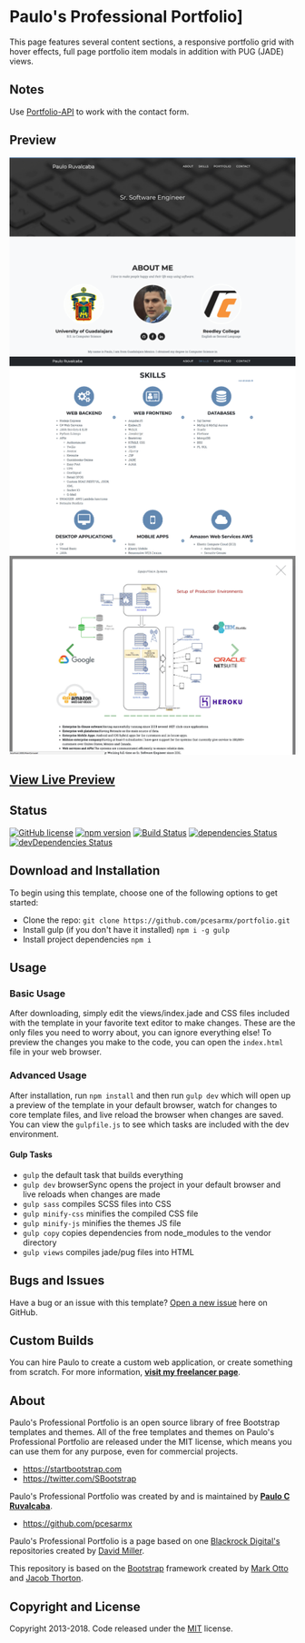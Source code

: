# Paulo's Professional Portfolio]

This page features several content sections, a responsive portfolio grid with hover effects, full page portfolio item modals in addition with PUG (JADE) views.

## Notes

Use [Portfolio-API](https://github.com/pcesarmx/portfolio-api/) to work with the contact form.

## Preview

![Portfolio Preview1](https://raw.githubusercontent.com/pcesarmx/portfolio/master/assets/imgs/preview1.png)
![Portfolio Preview2](https://raw.githubusercontent.com/pcesarmx/portfolio/master/assets/imgs/preview2.png)
![Portfolio Preview3](https://raw.githubusercontent.com/pcesarmx/portfolio/master/assets/imgs/preview3.png)

## [View Live Preview](http://pruvalcaba.com/)

## Status

[![GitHub license](https://img.shields.io/badge/license-MIT-blue.svg)](https://github.com/pcesarmx/portfolio/master/LICENSE)
[![npm version](https://img.shields.io/npm/v/startbootstrap-agency.svg)](https://www.npmjs.com/package/startbootstrap-agency)
[![Build Status](https://travis-ci.org/BlackrockDigital/startbootstrap-agency.svg?branch=master)](https://travis-ci.org/BlackrockDigital/startbootstrap-agency)
[![dependencies Status](https://david-dm.org/BlackrockDigital/startbootstrap-agency/status.svg)](https://david-dm.org/BlackrockDigital/startbootstrap-agency)
[![devDependencies Status](https://david-dm.org/BlackrockDigital/startbootstrap-agency/dev-status.svg)](https://david-dm.org/BlackrockDigital/startbootstrap-agency?type=dev)

## Download and Installation

To begin using this template, choose one of the following options to get started:
- Clone the repo: `git clone https://github.com/pcesarmx/portfolio.git`
- Install gulp (if you don't have it installed) 
 `npm i -g gulp` 
- Install project dependencies
 `npm i`

## Usage

### Basic Usage

After downloading, simply edit the views/index.jade and CSS files included with the template in your favorite text editor to make changes. These are the only files you need to worry about, you can ignore everything else! To preview the changes you make to the code, you can open the `index.html` file in your web browser.

### Advanced Usage

After installation, run `npm install` and then run `gulp dev` which will open up a preview of the template in your default browser, watch for changes to core template files, and live reload the browser when changes are saved. You can view the `gulpfile.js` to see which tasks are included with the dev environment.

#### Gulp Tasks

- `gulp` the default task that builds everything
- `gulp dev` browserSync opens the project in your default browser and live reloads when changes are made
- `gulp sass` compiles SCSS files into CSS
- `gulp minify-css` minifies the compiled CSS file
- `gulp minify-js` minifies the themes JS file
- `gulp copy` copies dependencies from node_modules to the vendor directory
- `gulp views` compiles jade/pug files into HTML

## Bugs and Issues

Have a bug or an issue with this template? [Open a new issue](https://github.com/pcesarmx/portfolio/issues) here on GitHub.

## Custom Builds

You can hire Paulo to create a custom web application, or create something from scratch.
For more information, **[visit my freelancer page](http://pruvalcaba.com/)**.

## About

Paulo's Professional Portfolio is an open source library of free Bootstrap templates and themes. All of the free templates and themes on Paulo's Professional Portfolio are released under the MIT license, which means you can use them for any purpose, even for commercial projects.

* https://startbootstrap.com
* https://twitter.com/SBootstrap

Paulo's Professional Portfolio was created by and is maintained by **[Paulo C Ruvalcaba](http://pruvalcaba.com/)**.

* https://github.com/pcesarmx

Paulo's Professional Portfolio is a page based on one [Blackrock Digital's](https://github.com/BlackrockDigital/startbootstrap-agency/) repositories created by [David Miller](https://github.com/davidtmiller/).

This repository is based on the [Bootstrap](http://getbootstrap.com/) framework created by [Mark Otto](https://twitter.com/mdo) and [Jacob Thorton](https://twitter.com/fat).


## Copyright and License

Copyright 2013-2018. Code released under the [MIT](https://github.com/pcesarmx/portfolio/master/LICENSE) license.
